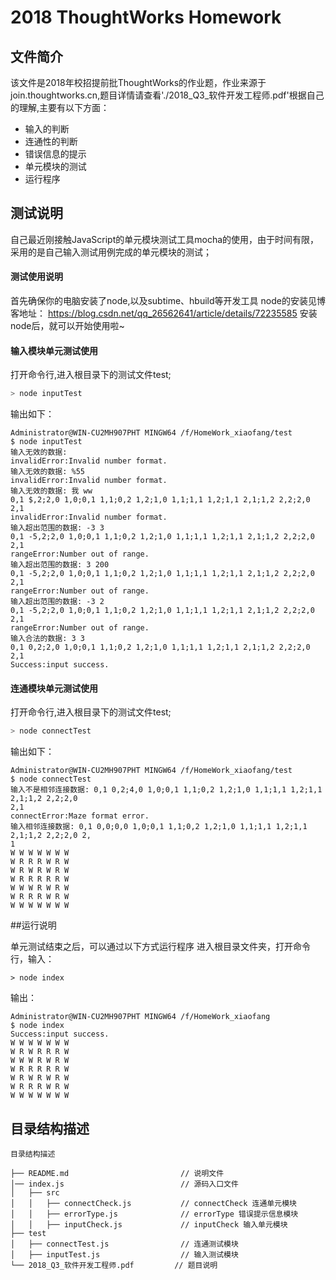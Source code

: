 # 2018 ThoughtWorks Homework

## 文件简介

该文件是2018年校招提前批ThoughtWorks的作业题，作业来源于join.thoughtworks.cn,题目详情请查看'./2018_Q3_软件开发工程师.pdf'根据自己的理解,主要有以下方面：
- 输入的判断
- 连通性的判断
- 错误信息的提示
- 单元模块的测试
- 运行程序


## 测试说明

自己最近刚接触JavaScript的单元模块测试工具mocha的使用，由于时间有限，采用的是自己输入测试用例完成的单元模块的测试；

#### 测试使用说明

首先确保你的电脑安装了node,以及subtime、hbuild等开发工具
node的安装见博客地址：
https://blog.csdn.net/qq_26562641/article/details/72235585
安装node后，就可以开始使用啦~

#### 输入模块单元测试使用

打开命令行,进入根目录下的测试文件test;

```javascript
> node inputTest
```

输出如下：

```
Administrator@WIN-CU2MH907PHT MINGW64 /f/HomeWork_xiaofang/test
$ node inputTest
输入无效的数据:
invalidError:Invalid number format.
输入无效的数据: %55
invalidError:Invalid number format.
输入无效的数据: 我 ww
0,1 $,2;2,0 1,0;0,1 1,1;0,2 1,2;1,0 1,1;1,1 1,2;1,1 2,1;1,2 2,2;2,0 2,1
invalidError:Invalid number format.
输入超出范围的数据: -3 3
0,1 -5,2;2,0 1,0;0,1 1,1;0,2 1,2;1,0 1,1;1,1 1,2;1,1 2,1;1,2 2,2;2,0 2,1
rangeError:Number out of range.
输入超出范围的数据: 3 200
0,1 -5,2;2,0 1,0;0,1 1,1;0,2 1,2;1,0 1,1;1,1 1,2;1,1 2,1;1,2 2,2;2,0 2,1
rangeError:Number out of range.
输入超出范围的数据: -3 2
0,1 -5,2;2,0 1,0;0,1 1,1;0,2 1,2;1,0 1,1;1,1 1,2;1,1 2,1;1,2 2,2;2,0 2,1
rangeError:Number out of range.
输入合法的数据: 3 3
0,1 0,2;2,0 1,0;0,1 1,1;0,2 1,2;1,0 1,1;1,1 1,2;1,1 2,1;1,2 2,2;2,0 2,1
Success:input success.
```

#### 连通模块单元测试使用

打开命令行,进入根目录下的测试文件test;
```javascript
> node connectTest
```
输出如下：
```
Administrator@WIN-CU2MH907PHT MINGW64 /f/HomeWork_xiaofang/test
$ node connectTest
输入不是相邻连接数据: 0,1 0,2;4,0 1,0;0,1 1,1;0,2 1,2;1,0 1,1;1,1 1,2;1,1 2,1;1,2 2,2;2,0
2,1
connectError:Maze format error.
输入相邻连接数据: 0,1 0,0;0,0 1,0;0,1 1,1;0,2 1,2;1,0 1,1;1,1 1,2;1,1 2,1;1,2 2,2;2,0 2,
1
W W W W W W W
W R R R W R W
W R W R W R W
W R R R R R W
W W W R W R W
W R R R W R W
W W W W W W W

```
##运行说明

单元测试结束之后，可以通过以下方式运行程序
进入根目录文件夹，打开命令行，输入：
```
> node index
```

输出：
```
Administrator@WIN-CU2MH907PHT MINGW64 /f/HomeWork_xiaofang
$ node index
Success:input success.
W W W W W W W
W R W R R R W
W W W R W R W
W R R R R R W
W R W R W R W
W R R R W R W
W W W W W W W

```

## 目录结构描述

```
目录结构描述

├── README.md                         // 说明文件
│── index.js                          // 源码入口文件
│   ├── src
│   │   ├── connectCheck.js           // connectCheck 连通单元模块
│   │   ├── errorType.js              // errorType 错误提示信息模块
│   │   ├── inputCheck.js             // inputCheck 输入单元模块
├── test
│   ├── connectTest.js                // 连通测试模块
│   ├── inputTest.js                  // 输入测试模块 
└── 2018_Q3_软件开发工程师.pdf         // 题目说明

```
